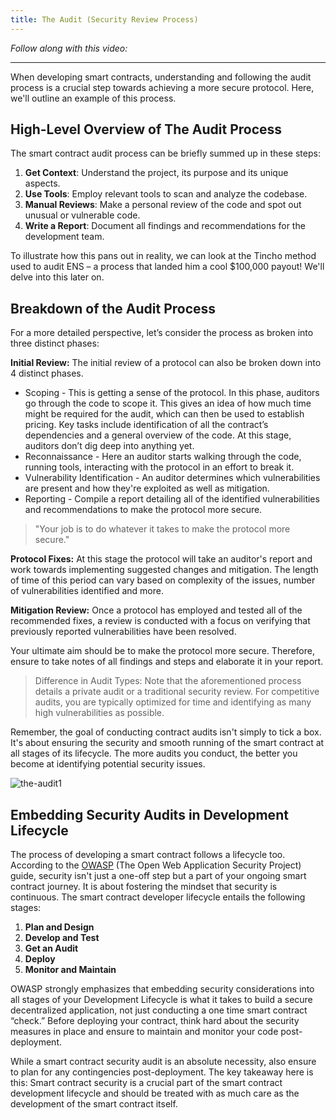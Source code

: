 ```yaml
---
title: The Audit (Security Review Process)
---
```


_Follow along with this video:_

---

When developing smart contracts, understanding and following the audit process is a crucial step towards achieving a more secure protocol. Here, we'll outline an example of this process.

## High-Level Overview of The Audit Process

The smart contract audit process can be briefly summed up in these steps:

1. **Get Context**: Understand the project, its purpose and its unique aspects.
2. **Use Tools**: Employ relevant tools to scan and analyze the codebase.
3. **Manual Reviews**: Make a personal review of the code and spot out unusual or vulnerable code.
4. **Write a Report**: Document all findings and recommendations for the development team.

To illustrate how this pans out in reality, we can look at the Tincho method used to audit ENS – a process that landed him a cool $100,000 payout! We'll delve into this later on.

## Breakdown of the Audit Process

For a more detailed perspective, let’s consider the process as broken into three distinct phases:

**Initial Review:** The initial review of a protocol can also be broken down into 4 distinct phases.

- Scoping - This is getting a sense of the protocol. In this phase, auditors go through the code to scope it. This gives an idea of how much time might be required for the audit, which can then be used to establish pricing. Key tasks include identification of all the contract’s dependencies and a general overview of the code. At this stage, auditors don’t dig deep into anything yet.
- Reconnaissance - Here an auditor starts walking through the code, running tools, interacting with the protocol in an effort to break it.
- Vulnerability Identification - An auditor determines which vulnerabilities are present and how they're exploited as well as mitigation.
- Reporting - Compile a report detailing all of the identified vulnerabilities and recommendations to make the protocol more secure.

> "Your job is to do whatever it takes to make the protocol more secure."

**Protocol Fixes:** At this stage the protocol will take an auditor's report and work towards implementing suggested changes and mitigation. The length of time of this period can vary based on complexity of the issues, number of vulnerabilities identified and more.

**Mitigation Review:** Once a protocol has employed and tested all of the recommended fixes, a review is conducted with a focus on verifying that previously reported vulnerabilities have been resolved.

Your ultimate aim should be to make the protocol more secure. Therefore, ensure to take notes of all findings and steps and elaborate it in your report.

> Difference in Audit Types: Note that the aforementioned process details a private audit or a traditional security review. For competitive audits, you are typically optimized for time and identifying as many high vulnerabilities as possible.

Remember, the goal of conducting contract audits isn't simply to tick a box. It's about ensuring the security and smooth running of the smart contract at all stages of its lifecycle. The more audits you conduct, the better you become at identifying potential security issues.

![the-audit1](/security-section-2/2-the-audit/the-audit1.png)

## Embedding Security Audits in Development Lifecycle

The process of developing a smart contract follows a lifecycle too. According to the [OWASP](https://www.owasp.org/index.php/Main_Page) (The Open Web Application Security Project) guide, security isn't just a one-off step but a part of your ongoing smart contract journey. It is about fostering the mindset that security is continuous. The smart contract developer lifecycle entails the following stages:

1. **Plan and Design**
2. **Develop and Test**
3. **Get an Audit**
4. **Deploy**
5. **Monitor and Maintain**

OWASP strongly emphasizes that embedding security considerations into all stages of your Development Lifecycle is what it takes to build a secure decentralized application, not just conducting a one time smart contract “check.” Before deploying your contract, think hard about the security measures in place and ensure to maintain and monitor your code post-deployment.

While a smart contract security audit is an absolute necessity, also ensure to plan for any contingencies post-deployment. The key takeaway here is this: Smart contract security is a crucial part of the smart contract development lifecycle and should be treated with as much care as the development of the smart contract itself.
